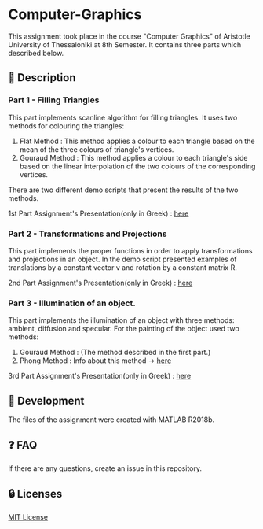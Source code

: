# Computer-Graphics
This assignment took place in the course "Computer Graphics" of Aristotle University of Thessaloniki at 8th Semester. It contains three parts which described below.

## :ledger: Description 
### Part 1 - Filling Triangles
This part implements scanline algorithm for filling triangles. It uses two methods for colouring the triangles:
1. Flat Method : This method applies a colour to each triangle based on the mean of the three colours of triangle's vertices.
2. Gouraud Method : This method applies a colour to each triangle's side based on the linear interpolation of the two colours of the corresponding vertices.

There are two different demo scripts that present the results of the two methods.

1st Part Assignment's Presentation(only in Greek) : [here](Part%201/hw1_2021.pdf)

### Part 2 - Transformations and Projections
This part implements the proper functions in order to apply transformations and projections in an object. In the demo script presented examples of translations by a constant vector v and rotation by a constant matrix R.

2nd Part Assignment's Presentation(only in Greek) : [here](Part%202/hw2_2021.pdf)


### Part 3 - Illumination of an object.
This part implements the illumination of an object with three methods: ambient, diffusion and specular. For the painting of the object used two methods: 
1. Gouraud Method : (The method described in the first part.)
2. Phong Method : Info about this method -> [here](https://en.wikipedia.org/wiki/Phong_shading)

3rd Part Assignment's Presentation(only in Greek) : [here](Part%203/CG_HW3_2021.pdf)

##  :wrench: Development
The files of the assignment were created with MATLAB R2018b.

## :question: FAQ
If there are any questions, create an issue in this repository.

##  :lock: Licenses
[MIT License](LICENSE)
